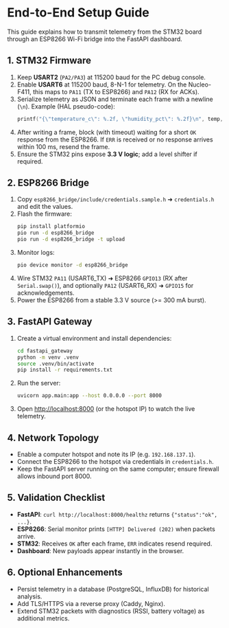 # End-to-End Setup Guide

This guide explains how to transmit telemetry from the STM32 board through an ESP8266 Wi-Fi bridge into the FastAPI dashboard.

## 1. STM32 Firmware
1. Keep **USART2** (`PA2/PA3`) at 115200 baud for the PC debug console.
2. Enable **USART6** at 115200 baud, 8-N-1 for telemetry. On the Nucleo-F411, this maps to `PA11` (TX to ESP8266) and `PA12` (RX for ACKs).
3. Serialize telemetry as JSON and terminate each frame with a newline (`\n`). Example (HAL pseudo-code):
   ```c
   printf("{\"temperature_c\": %.2f, \"humidity_pct\": %.2f}\n", temp, humidity);
   ```
4. After writing a frame, block (with timeout) waiting for a short `OK` response from the ESP8266. If `ERR` is received or no response arrives within 100 ms, resend the frame.
5. Ensure the STM32 pins expose **3.3 V logic**; add a level shifter if required.

## 2. ESP8266 Bridge
1. Copy `esp8266_bridge/include/credentials.sample.h` ➜ `credentials.h` and edit the values.
2. Flash the firmware:
   ```bash
   pip install platformio
   pio run -d esp8266_bridge
   pio run -d esp8266_bridge -t upload
   ```
3. Monitor logs:
   ```bash
   pio device monitor -d esp8266_bridge
   ```
4. Wire STM32 `PA11` (USART6_TX) ➜ ESP8266 `GPIO13` (RX after `Serial.swap()`), and optionally `PA12` (USART6_RX) ➜ `GPIO15` for acknowledgements.
5. Power the ESP8266 from a stable 3.3 V source (>= 300 mA burst).

## 3. FastAPI Gateway
1. Create a virtual environment and install dependencies:
   ```bash
   cd fastapi_gateway
   python -m venv .venv
   source .venv/bin/activate
   pip install -r requirements.txt
   ```
2. Run the server:
   ```bash
   uvicorn app.main:app --host 0.0.0.0 --port 8000
   ```
3. Open <http://localhost:8000> (or the hotspot IP) to watch the live telemetry.

## 4. Network Topology
- Enable a computer hotspot and note its IP (e.g. `192.168.137.1`).
- Connect the ESP8266 to the hotspot via credentials in `credentials.h`.
- Keep the FastAPI server running on the same computer; ensure firewall allows inbound port 8000.

## 5. Validation Checklist
- **FastAPI**: `curl http://localhost:8000/healthz` returns `{"status":"ok", ...}`.
- **ESP8266**: Serial monitor prints `[HTTP] Delivered (202)` when packets arrive.
- **STM32**: Receives `OK` after each frame, `ERR` indicates resend required.
- **Dashboard**: New payloads appear instantly in the browser.

## 6. Optional Enhancements
- Persist telemetry in a database (PostgreSQL, InfluxDB) for historical analysis.
- Add TLS/HTTPS via a reverse proxy (Caddy, Nginx).
- Extend STM32 packets with diagnostics (RSSI, battery voltage) as additional metrics.
